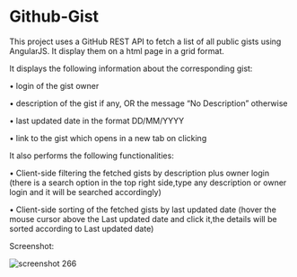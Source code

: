 # Github-Gist
This project uses a GitHub REST API to fetch a list of all public gists using AngularJS.
It display them on a html page in a grid format.

It displays the following information about the corresponding gist:

• login of the gist owner

• description of the gist if any, OR the message “No Description” otherwise

• last updated date in the format DD/MM/YYYY

• link to the gist which opens in a new tab on clicking

It also performs the following functionalities:

• Client-side filtering the fetched gists by description plus owner login
(there is a search option in the top right side,type any description or owner login and it will be searched accordingly)

• Client-side sorting of the fetched gists by last updated date
(hover the mouse cursor above the Last updated date and click it,the details will be sorted according to Last updated date)

Screenshot:

![screenshot 266](https://user-images.githubusercontent.com/17198965/29717163-c355c9f2-89cb-11e7-8094-92802e1dbaa8.png)
